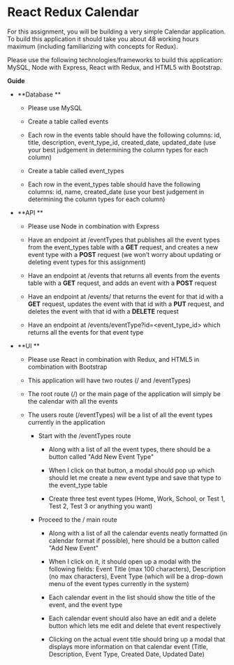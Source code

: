 # React Redux Calendar

For this assignment, you will be building a very simple Calendar application. To build this application it should take you about 48 working hours maximum (including familiarizing with concepts for Redux). 

Please use the following technologies/frameworks to build this application: MySQL, Node with Express, React with Redux, and HTML5 with Bootstrap.

**Guide**

* **Database **

    * Please use MySQL

    * Create a table called events

    * Each row in the events table should have the following columns: id, title, description, event_type_id, created_date, updated_date (use your best judgement in determining the column types for each column)

    * Create a table called event_types

    * Each row in the event_types table should have the following columns: id, name, created_date (use your best judgement in determining the column types for each column)

* **API **

    * Please use Node in combination with Express

    * Have an endpoint at /eventTypes that publishes all the event types from the event_types table with a **GET** request, and creates a new event type with a **POST** request (we won’t worry about updating or deleting event types for this assignment)

    * Have an endpoint at /events that returns all events from the events table with a **GET** request, and adds an event with a **POST** request

    * Have an endpoint at /events/<id> that returns the event for that id with a **GET** request, updates the event with that id with a **PUT** request, and deletes the event with that id with a **DELETE** request

    * Have an endpoint at /events/eventType?id=<event_type_id> which returns all the events for that event type

* **UI **

    * Please use React in combination with Redux, and HTML5 in combination with Bootstrap

    * This application will have two routes (/ and /eventTypes)

    * The root route (/) or the main page of the application will simply be the calendar with all the events

    * The users route (/eventTypes) will be a list of all the event types currently in the application

        * Start with the /eventTypes route

            * Along with a list of all the event types, there should be a button called "Add New Event Type"

            * When I click on that button, a modal should pop up which should let me create a new event type and save that type to the event_type table

            * Create three test event types (Home, Work, School, or Test 1, Test 2, Test 3 or anything you want)

        * Proceed to the / main route

            * Along with a list of all the calendar events neatly formatted (in calendar format if possible), here should be a button called "Add New Event" 

            * When I click on it, it should open up a modal with the following fields: Event Title (max 100 characters), Description (no max characters), Event Type (which will be a drop-down menu of the event types currently in the system)

            * Each calendar event in the list should show the title of the event, and the event type

            * Each calendar event should also have an edit and a delete button which lets me edit and delete that event respectively

            * Clicking on the actual event title should bring up a modal that displays more information on that calendar event (Title, Description, Event Type, Created Date, Updated Date)

